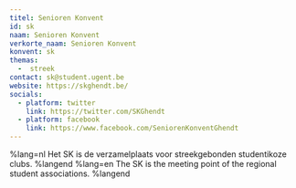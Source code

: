 ```yaml
---
titel: Senioren Konvent
id: sk
naam: Senioren Konvent
verkorte_naam: Senioren Konvent
konvent: sk
themas:
  -  streek
contact: sk@student.ugent.be
website: https://skghendt.be/
socials:
  - platform: twitter
    link: https://twitter.com/SKGhendt
  - platform: facebook
    link: https://www.facebook.com/SeniorenKonventGhendt
---
```

%lang=nl 
Het SK is de verzamelplaats voor streekgebonden studentikoze clubs. 
%langend 
%lang=en 
The SK is the meeting point of the regional student associations. 
%langend
